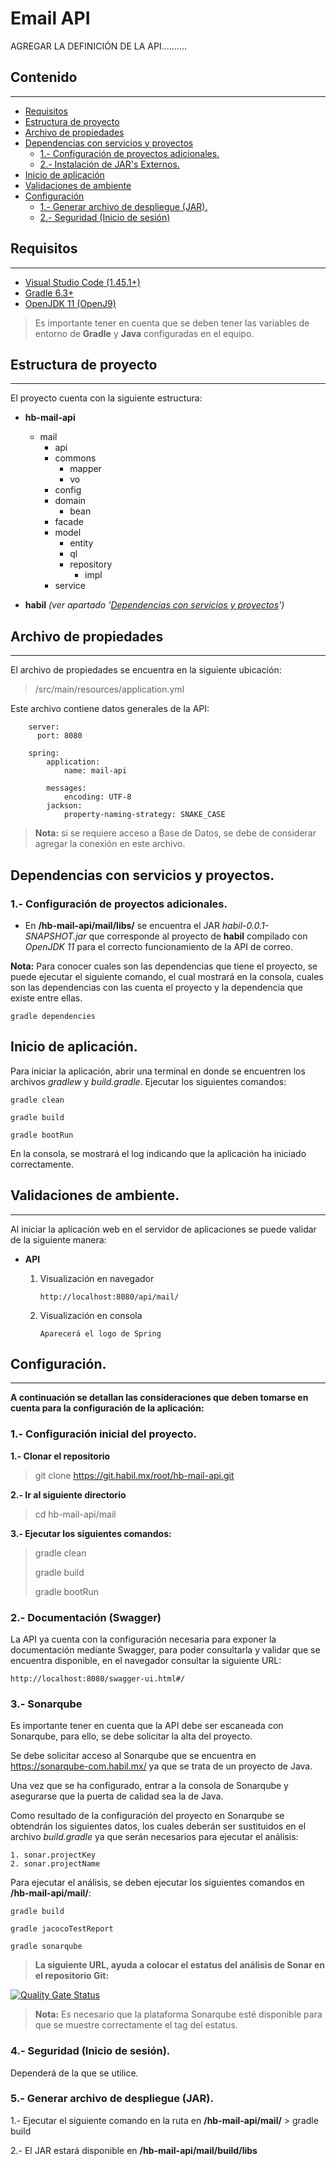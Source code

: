 # Email API


AGREGAR LA DEFINICIÓN DE LA API.......... 


## Contenido 
---
- [Requisitos](#requisitos)
- [Estructura de proyecto](#estructura-de-proyecto)
- [Archivo de propiedades](#archivo-de-propiedades)
- [Dependencias con servicios y proyectos](#dependencias-con-servicios-y-proyectos)
	- [1.- Configuración de proyectos adicionales.](#configuracion-proyectos-adicionales)
	- [2.- Instalación de JAR's Externos.](#instalacion-jars-externos)
- [Inicio de aplicación](#inicio-de-aplicacion)
- [Validaciones de ambiente](#validaciones-ambiente)
- [Configuración](#configuracion)
	- [1.- Generar archivo de despliegue (JAR).](#generar-archivo-jar)
	- [2.- Seguridad (Inicio de sesión)](#seguridad-aplicacion)






## Requisitos 
---

  * [Visual Studio Code (1.45.1+)](https://code.visualstudio.com/)
  * [Gradle 6.3+](https://gradle.org/install/)
  * [OpenJDK 11 (OpenJ9)](https://adoptopenjdk.net/ "OpenJDK 11 (OpenJ9)")
  
  > Es importante tener en cuenta que se deben tener las variables de entorno de **Gradle** y **Java** configuradas en el equipo.
 



## Estructura de proyecto
---

El proyecto cuenta con la siguiente estructura:


 * **hb-mail-api**
	* mail
        * api
        * commons
	        * mapper
	        * vo
        * config
        * domain
	        * bean
        * facade 
        * model
	        * entity
	        * ql
	        * repository
		        * impl
        * service


 
 * **habil** *(ver apartado '[Dependencias con servicios y proyectos](#dependencias-con-servicios-y-proyectos)')*
    


## Archivo de propiedades
---
El archivo de propiedades se encuentra en la siguiente ubicación:
>  /src/main/resources/application.yml 

Este archivo contiene datos generales de la API: 

		server:
		  port: 8080
		
		spring:
		    application:
		        name: mail-api
		
		    messages:
		        encoding: UTF-8
		    jackson:
		        property-naming-strategy: SNAKE_CASE





> **Nota:** si se requiere acceso a Base de Datos, se debe de considerar agregar la conexión en este archivo.




## Dependencias con servicios y proyectos.

### 1.- Configuración de proyectos adicionales. 

* En **/hb-mail-api/mail/libs/** se encuentra el JAR *habil-0.0.1-SNAPSHOT.jar* que corresponde al proyecto de **habil** compilado con *OpenJDK 11* para el correcto funcionamiento de la API de correo. 
	

**Nota:** Para conocer cuales son las dependencias que tiene el proyecto, se puede ejecutar el siguiente comando, el cual mostrará en la consola, cuales son las dependencias con las cuenta el proyecto y la dependencia que existe entre ellas. 	

	gradle dependencies


## Inicio de aplicación.

Para iniciar la aplicación, abrir una terminal en donde se encuentren los archivos *gradlew* y *build.gradle*. 
Ejecutar los siguientes comandos: 

	gradle clean 
	
	gradle build 
	
	gradle bootRun

En la consola, se mostrará el log indicando que la aplicación ha iniciado correctamente. 




## Validaciones de ambiente. 
---
Al iniciar la aplicación web en el servidor de aplicaciones se puede validar de la siguiente manera:

* **API**  
    1. Visualización en navegador
    
        ```
        http://localhost:8080/api/mail/
        ```

    
    2. Visualización en consola
    
        ```
        Aparecerá el logo de Spring
        ```



        


## Configuración. 
---

**A continuación se detallan las consideraciones que deben tomarse en cuenta para la configuración de la aplicación:**


### 1.- Configuración inicial del proyecto.

**1.- Clonar el repositorio**
> git clone https://git.habil.mx/root/hb-mail-api.git

**2.- Ir al siguiente directorio**
> cd hb-mail-api/mail

**3.- Ejecutar los siguientes comandos:** 
> gradle clean
> 
> gradle build
> 
> gradle bootRun



### 2.- Documentación (Swagger)

La API ya cuenta con la configuración necesaria para exponer la documentación mediante Swagger, para poder consultarla y validar que se encuentra disponible, en el navegador consultar la siguiente URL: 

	http://localhost:8080/swagger-ui.html#/


### 3.- Sonarqube

Es importante tener en cuenta que la API debe ser escaneada con Sonarqube, para ello, se debe solicitar la alta del proyecto. 

Se debe solicitar acceso al Sonarqube que se encuentra en https://sonarqube-com.habil.mx/ ya que se trata de un proyecto de Java. 

Una vez que se ha configurado, entrar a la consola de Sonarqube y asegurarse que la puerta de calidad sea la de Java.   

Como resultado de la configuración del proyecto en Sonarqube se obtendrán los siguientes datos, los cuales deberán ser sustituidos en el archivo *build.gradle* ya que serán necesarios para ejecutar el análisis: 

	1. sonar.projectKey
	2. sonar.projectName


Para ejecutar el análisis, se deben ejecutar los siguientes comandos en **/hb-mail-api/mail/**:

	gradle build

	gradle jacocoTestReport
	
	gradle sonarqube


> **La siguiente URL, ayuda a colocar el estatus del análisis de Sonar en el repositorio Git:**  
> 



[![Quality Gate Status](https://sonarqube-com.habil.mx/api/project_badges/measure?project=hb-mail-api&metric=alert_status)](https://sonarqube-com.habil.mx/dashboard?id=hb-mail-api)


> **Nota:** 
> Es necesario que la plataforma Sonarqube esté disponible para que se muestre correctamente el tag del estatus.  



### 4.- Seguridad (Inicio de sesión).

Dependerá de la que se utilice.  
 
 
### 5.- Generar archivo de despliegue (JAR).

 1.- Ejecutar el siguiente comando en la ruta en **/hb-mail-api/mail/**
	> gradle build 
	 

 2.- El JAR estará disponible en **/hb-mail-api/mail/build/libs**
	 
	 




